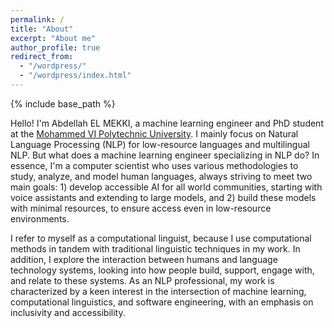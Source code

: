 ```yaml
---
permalink: /
title: "About"
excerpt: "About me"
author_profile: true
redirect_from: 
  - "/wordpress/"
  - "/wordpress/index.html"
---
```


{% include base_path %}



Hello! I'm Abdellah EL MEKKI, a machine learning engineer and PhD student at the [Mohammed VI Polytechnic University](https://www.um6p.ma). I mainly focus on Natural Language Processing (NLP) for low-resource languages and multilingual NLP. But what does a machine learning engineer specializing in NLP do? In essence, I'm a computer scientist who uses various methodologies to study, analyze, and model human languages, always striving to meet two main goals: 1) develop accessible AI for all world communities, starting with voice assistants and extending to large models, and 2) build these models with minimal resources, to ensure access even in low-resource environments.

I refer to myself as a computational linguist, because I use computational methods in tandem with traditional linguistic techniques in my work. In addition, I explore the interaction between humans and language technology systems, looking into how people build, support, engage with, and relate to these systems. As an NLP professional, my work is characterized by a keen interest in the intersection of machine learning, computational linguistics, and software engineering, with an emphasis on inclusivity and accessibility.
